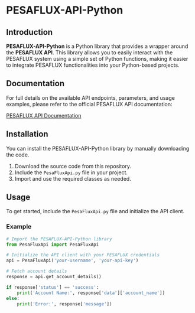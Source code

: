 # PESAFLUX-API-Python

## Introduction

**PESAFLUX-API-Python** is a Python library that provides a wrapper around the **PESAFLUX API**. This library allows you to easily interact with the PESAFLUX system using a simple set of Python functions, making it easier to integrate PESAFLUX functionalities into your Python-based projects.

## Documentation

For full details on the available API endpoints, parameters, and usage examples, please refer to the official PESAFLUX API documentation:

[PESAFLUX API Documentation](https://velelazesoftwares.co.ke/api/documentation/index.html)

## Installation

You can install the PESAFLUX-API-Python library by manually downloading the code.

1. Download the source code from this repository.
2. Include the `PesaFluxApi.py` file in your project.
3. Import and use the required classes as needed.

## Usage

To get started, include the `PesaFluxApi.py` file and initialize the API client.

### Example

```python
# Import the PESAFLUX-API-Python library
from PesaFluxApi import PesaFluxApi

# Initialize the API client with your PESAFLUX credentials
api = PesaFluxApi('your-username', 'your-api-key')

# Fetch account details
response = api.get_account_details()

if response['status'] == 'success':
    print('Account Name:', response['data']['account_name'])
else:
    print('Error:', response['message'])
